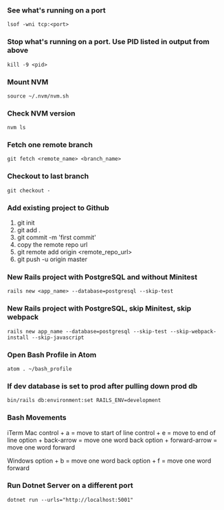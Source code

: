 ### See what's running on a port

`lsof -wni tcp:<port>`

### Stop what's running on a port. Use PID listed in output from above

`kill -9 <pid>`

### Mount NVM

`source ~/.nvm/nvm.sh`

### Check NVM version

`nvm ls`

### Fetch one remote branch

`git fetch <remote_name> <branch_name>`

### Checkout to last branch

`git checkout -`

### Add existing project to Github

1. git init
2. git add .
3. git commit -m 'first commit'
4. copy the remote repo url
5. git remote add origin <remote_repo_url>
6. git push -u origin master

### New Rails project with PostgreSQL and without Minitest

`rails new <app_name> --database=postgresql --skip-test`

### New Rails project with PostgreSQL, skip Minitest, skip webpack

`rails new app_name --database=postgresql --skip-test --skip-webpack-install --skip-javascript`

### Open Bash Profile in Atom

`atom . ~/bash_profile`

### If dev database is set to prod after pulling down prod db

`bin/rails db:environment:set RAILS_ENV=development`

### Bash Movements

iTerm Mac
control + a = move to start of line
control + e = move to end of line
option + back-arrow = move one word back
option + forward-arrow = move one word forward

Windows
option + b = move one word back
option + f = move one word forward

### Run Dotnet Server on a different port

`dotnet run --urls="http://localhost:5001"`
